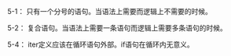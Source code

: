 5-1：
只有一个分号的语句。当语法上需要而逻辑上不需要的时候。

5-2：
复合语句。当语法上需要一条语句而逻辑上需要多条语句的时候。

5-4：
iter定义应该在循环语句外部。if语句在循环内无意义。
